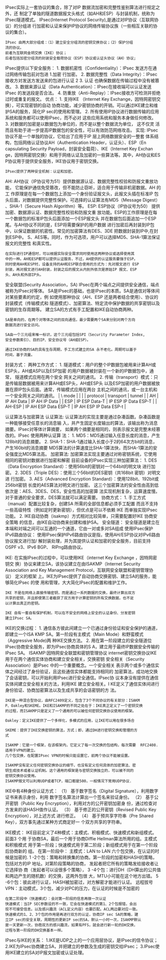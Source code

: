 IPsec实际上一套协议的集合，除了对IP 数据流加密和完整性鉴别算法进行规定之外，还
制定了单独的隧道数据报文头格式（如AH和ESP）与封装机制，统称为IPsec隧道模式。
	IPsec(Internet Protocol Security),是通过对IP协议（互联网协议）的分组进
	行加密和认证来保护IP协议的网络传输协议族（一些相互关联的协议的集合）。

	IPsec 由两大部分组成：（1）建立安全分组流的密钥交换协议；（2）保护分组
	流的协议。
	前者为互联网金玥交换（IKE）协议；
	后者包括加密分组流的封装安全载荷协议（ESP）协议或认证头协议（AH）协议;

IPsec提供以下安全服务：
	1. 数据机密性（Confidentiality）：IPsec 发送方在通过网络传输包前对包进	1.加密
	   行加密。
	2. 数据完整性（Data Integrity）：IPsec接收方对发送方发送来的包进行认证	2 3. 认证
	   也确保数据在传输过程中没有被篡改。
	3. 数据来源认证（Data Authentication）：IPsec在接收端可以认证发送IPsec
	   的发送段是否合法。
	4. 防重放（Anti-Replay）：IPsec接收方可检测并拒绝过时或重复的报文。
优点：
	1. 支持IKE （Internet Key Exchange，因特网密钥交换），可实现密钥的自动
	   协商功能，减少密钥协商的开销。可以通过IKE建立和维护SA的服务，简化IP
	   sec的使用和管理。
	2. 所有使用IP协议进行数据传输的应用系统和服务都可以使用IPsec，而不必对
	   这些应用系统和服务本身做任何修改。
	3. 对数据的加密是以数据包为单位的，而不是以整个数据流为单位， 这不仅灵
	   活而且有助于进一步提高IP数据包的安全性，可以有效防范网络攻击。
实现:
	IPsec协议不是一个单独的协议，它给出了应用于IP 层上网络数据安全的一整套
	体系结构，包括网络认证协议AH（Authentication Header，认证头）、ESP（En
	capsulating Security Payload，封装安全载荷）、IKE（Internet Key Exchan
	ge，因特网密钥交换）和用于网络认证及加密的一些算法等。其中，AH协议和ES
	P协议用于提供安全服务，IKE协议用于密钥交换。

	IPsec提供了两种安全机制：认证和加密。
AH:
	AH协议（IP协议号为51）提供数据源认证、数据完整性校验和防报文重放功能，
	它能保护通信免受篡改，但不能防止窃听，适合用于传输非机密数据。AH 的工
	作原理是在每一个数据包上添加一个身份验证报文头，此报文头插在标准IP 包
	头后面，对数据提供完整性保护。可选择的认证算法有MD5（Message Digest）
	、SHA-1（Secure Hash Algorithm）等。
ESP:
	ESP协议（IP协议号为50） 提供加密、数据源认证、数据完整性校验和防报文重
	放功能。ESP的工作原理是在每一个数据包的标准IP包头后面添加一个ESP报文头
	并在数据包后面追加一个ESP尾。与AH协议不同的是，ESP将需要保护的用户数据
	进行加密后再封装到IP包中，以保证数据的机密性。常见的加密算法有DES、3DE	把数据封装到IP中,在封到ESP中。
	S、AES等。同时，作为可选项，用户可以选择MD5、SHA-1算法保证报文的完整性
	和真实性。
	
	在实际进行IP通信时，可以根据实际安全需求同时使用这两种协议或选择使用其
	中的一种。AH和ESP都可以提供认证服务，不过，AH提供的认证服务要强于ESP。
	同时使用AH和ESP时，设备支持的AH和ESP联合使用的方式为：先对报文进行 ESP
	封装，再对报文进行AH封装，封装之后的报文从内到外依次是原始IP 报文、ESP
	头、AH头和外部IP头。
安全联盟(Security Association，SA)
	IPsec在两个端点之间提供安全通信，端点被称为IPsec对等体。
	SA是IPsec的基础，也是IPsec的本质。SA是通信对等体间对某些要素的约定，例
	如使用那种协议（AH、ESP 还是两者结合使用）、协议的封装模式（传输模式和
	隧道模式）、加密算法、特定流中保护数据的共享密钥以及密钥的生存周期等。
	建立SA的方式有手工配置和IKE自动协商两种。

	SA是单向的，在两个对等体之间的双向通信，最少需要两个SA来分别对两个方向
	数据流进行安全访问。

	SA由一个三元组来唯一标识，这个三元组包括SPI（Security Parameter Index,
	安全参数索引）、目的IP、安全协议号（AH或ESP）。

	通过IKE协商的SA的具有生存周期，手工方式建立的SA 永不老化。周期可以基于
	时间，基于流量。
封装方式：
	两种工作方式：
	1. 隧道模式：用户的整个IP数据包被用来计算AH或ESP头，AH或ASP以及ESP加密
	   的用户数据被封装在一个新的IP数据包中，通常， 隧道模式应用在两个安全
	   网关之间的通讯。
	2. 传输（transport）模式：只是传输层数据被用来计算AH或ESP头，AH或ESP头
	   以及ESP加密的用户数据被放置在原IP包头后面。通常，传输模式应用在两台
	   主机之间的通讯，或一台主机和一个安全网关之间的通讯。
        | \ mode   |                      |                         |
        | protocol | transport            | tunnel                  |
        | AH       | IP AH Data           | IP AH IP Data           |
        | ESP      | IP ESP Data-T        | IP ESP IP Data ESP-T    |
        | AH-ESP   | IP AH ESP Data ESP-T | IP AH ESP IP Data ESP-t |

认证算法与加密算法
认证算法:
	认证算法的实现主要是通过杂凑函数。杂凑函数是一种能够接受任意长的消息输
	入，并产生固定长度输出的算法，该输出称为消息摘要。IPsec对等体计算摘要，
	如果两个摘要是相同的，则表示报文是完整未经篡改的。IPsec 使用两种认证算
	法：
	1. MD5：MD5通过输入任意长度的消息，产生128bit的消息摘要。
	2. SHA-1：SHA-1通过输入长度小于2的64次方bit的消息，产生160bit的消息摘要
	MD5算法的计算速度比SHA-1算法快，而SHA-1算法的安全强度比MD5算法高。
加密算法:
	加密算法实现主要通过对称密钥系统，它使用相同的密钥对数据进行加密和解密
	目前设备的IPsec实现三种加密算法：
	1. DES（Data Encryption Standard）：使用56bit的密钥对一个64bit的明文块
	   进行加密。
	2. 3DES（Triple DES）：使用三个56bit的DES密钥（共168bit 密钥）对明文进
	   行加密。
	3. AES（Advanced Encryption Standard）：使用128bit、192bit或256bit密钥
	   长度的AES算法对明文进行加密。
	这三个加密算法的安全性由高到低依次是：AES、3DES、DES，安全性高的加密算
	法实现机制复杂，运算速度慢。对于普通的安全要求，DES算法就可以满足需要。
协商方式：
	1. 手工方式（manual）配置比较复杂，创建SA 所需的全部信息都必须手工配置
	   而且不支持一些高级特性（例如定时更新密钥），但优点是可以不依赖 IKE
	   而单独实现IPsec功能。
	2. IKE自动协商（isakmp）方式相对比较简单，只需要配置好IKE 协商安全策略
	   的信息，由IKE自动协商来创建和维护SA。
安全隧道：
	安全隧道是建立在本端和对端之间可以互通的一个通道，它由一对或多对SA组成
使用IPsec保护IPv6路由协议：
	使用IPsec保护IPv6路由协议是指，使用AH/ESP协议对IPv6路由协议报文进行加/
	解封装处理，并为其提供认证和加密的安全服务，目前支持OSPF v3、IPv6 BGP、
	RIPng路由协议。

IKE:
	在实施IPsec的过程中，可以使用IKE（internet Key Exchange ，因特网密钥交
	换）协议来建立SA，该协议建立在由ISAKMP（Internet Security  Association 
	and Key Management Protocol，互联网安全联盟和密钥管理协议） 定义的框架
	上。IKE为IPsec提供了自动协商交换密钥、建立SA的服务，能够简化IPsec 的使
	用和管理，大大简化IPsec的配置和维护工作。

	IKE 不是在网络上直接传输密钥，而是通过一系列数据的交换，最终计算出双方
	共享的密钥，并且即使第三者截获了双方用于计算密钥的所有交换数据，也不足
	以计算出真正的密钥。

	IKE 自有一套自有保护机制，可以在不安全的网络上安全的认证身份、分发密钥
	建立IPsec SA。
IKE的交换过程：
	1. 通信各方彼此间建立一个已通过身份验证和安全保护的通道，即建立一个ISA
	   KMP SA。第一阶段有主模式（Main Mode）和野蛮模式（Aggressive Mode)两
	   种IKE交换方法。
	2. 用在第一阶段建立的安全隧道位IPsec协商安全服务，即为IPsec协商具体的S
	   A，建立用于最终IP数据安全传输的IPsec SA。
ISAKMP:因特网安全联盟和密钥管理协议
	internet密钥交换协议IKE 用于在两个通信实体协商和建立安全相关，交换密钥
	安全相关（Security Association）是IPsec 中的一个重要概念。一个安全相关
	表示两个或多个通信实体之间经过了身份验证，且这些通信实体都能支持相同的
	加密算法，成功地交换了会话密钥，可以开始利用IPsec进行安全通信。IPsec协
	议本身没有提供在通信实体间建立安全相关的方法，利用IKE 建立安全相关。I
	KE定义了通信实体间进行身份验证、协商加密算法以及生成共享的会话密钥的方
	法。

	IKE是一种混合型协议，由RFC2409定义，包含了3个不同协议的有关部分：ISAKM
	P、Oakley和SKEME。IKE和ISAKMP的不同之处在于：IKE真正定义了一个密钥交换
	的过程，而ISAKMP只是定义了一个通用的可以被任何密钥交换协议使用的框架。

	Oakley：定义IKE提供了一个多样化，多模式的应用，让IKE可以用在很多场合

	SKEME：提供了IKE交换密钥的算法，方式；即，通过DH进行密钥交换和管理的方
	式

	ISAKMP：它是一个框架，在该框架内，它定义了每一次交换的包结构，每次需要	RFC2408.适用于VPN的建立。
	几个包交换，在配置IPsec VPN的时候只能设置它，前两个协议不能被设置。

	ISAKMP没有定义任何密钥交换协议的细节，也没有定义任何具体的加密算法、密
	钥生成技术或者认证机制。这个通用的框架是与密钥交换独立的，可以被不同的
	密钥交换协议使用。
	ISAKMP报文可以利用UDP或者TCP，端口都是500，一般情况下常用UDP协议.

IKE中有4种身份认证方式：
	（1） 基于数字签名（Digital  Signature），利用数字证书来表示身份，利用
	      数字签名算法计算出一个签名来验证身份。
	（2） 基于公开密钥（Public Key  Encryption），利用对方的公开密钥加密身
	      份，通过检查对方发来的该HASH值作认证。
	（3） 基于修正的公开密钥（Revised Public Key  Encryption），对上述方式
	      进行修正。
	（4） 基于预共享字符串（Pre Shared Key），双方事先通过某种方式商定好一
	      个双方共享的字符串。

IKE模式：
	IKE目前定义了4种模式：主模式、积极模式、快速模式和新组模式。前面3 个用
	于协商SA，最后一个用于协商Diffie Hellman算法所用的组。主模式和积极模式
	用于第一阶段；快速模式用于第二阶段；新组模式用于在第一个阶段后协商新的
	组。
	在第一阶段中：
	主模式：LAN to LAN 六个包交换，在认证的时候是加密的.
	1 -2个包：策略和转换集的协商。第一阶段的加密和HASH的策略，包括对方的IP
	   地址。对第阶段策略的协商， 发起者把它所有的策略发给接收者让它选择协
	   商（发起者可以设很多个策略），
	3 -4个包：进行DH（DH算出的公共值和两边产生的随机数）的交换，这两外包很
	   大，MTU小可能在这个地方出错。
	5 -6个包：彼此进行认证，HASH被加密过，对方解密才能进行认证。
	远程拔号VPN：主动模式，3个包，减少对PC的压力，在认证的时候是不加密的

	在第二阶段中（快速模式）：会对第一阶段的信息再做一次认证
	快速模式：当IP SEC参数设的不一致，它会在快速模式的第1、2个包报错，会出
	现不可接受信息。以及感兴趣流（ACL定义内容）也要匹配。ACL两边要对应一致。
	快速模式的1、2、3个包的作用是再进行双方的认证，协商IP sec SA的策略，建
	立IP sec的安全关联，周期性的更新IP sec的SA，默认一小时一次，ISAKMP默认
	是一天更新一次，协商双方的感兴趣流，如果有PFS，就会进行新一轮的DH交换，
	过程与第一阶段的DH交换基本一样。

IPsec与IKE的关系：
	1.IKE是UDP之上的一个应用层协议，是IPsec的信令协议；
	2.IKE为IPsec协商建立SA，并把建立的参数及生成的密钥交给IPsec；
	3.IPsec使用IKE建立的SA对IP报文加密或认证处理。
